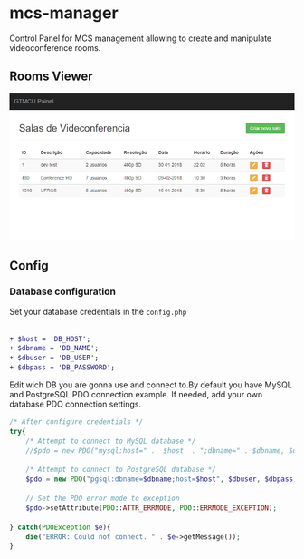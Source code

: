 # mcs-manager
Control Panel for MCS management allowing to create and manipulate videoconference rooms.

## Rooms Viewer ##

![alt text](images/dash.PNG "Rooms viewer")


## Config ##

### Database configuration ###
Set your database credentials in the `config.php`
```diff

+ $host = 'DB_HOST';
+ $dbname = 'DB_NAME';
+ $dbuser = 'DB_USER';
+ $dbpass = 'DB_PASSWORD';
```
Edit wich DB you are gonna use and connect to.By default you have MySQL and PostgreSQL PDO connection example. If needed, add your own database PDO connection settings.
```php
/* After configure credentials */
try{
    /* Attempt to connect to MySQL database */
    //$pdo = new PDO("mysql:host=" .  $host  . ";dbname=" . $dbname, $dbuser, $dbpass);

    /* Attempt to connect to PostgreSQL database */
    $pdo = new PDO("pgsql:dbname=$dbname;host=$host", $dbuser, $dbpass) or die("error") ;
    
    // Set the PDO error mode to exception
    $pdo->setAttribute(PDO::ATTR_ERRMODE, PDO::ERRMODE_EXCEPTION);

} catch(PDOException $e){
    die("ERROR: Could not connect. " . $e->getMessage());
}
```



